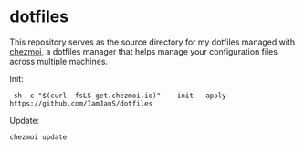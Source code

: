 dotfiles
========

This repository serves as the source directory for my dotfiles managed with [chezmoi](https://www.chezmoi.io/), a dotfiles manager that helps manage your configuration files across multiple machines.

Init:
```
 sh -c "$(curl -fsLS get.chezmoi.io)" -- init --apply https://github.com/IamJanS/dotfiles
```

Update:
```
chezmoi update
```





